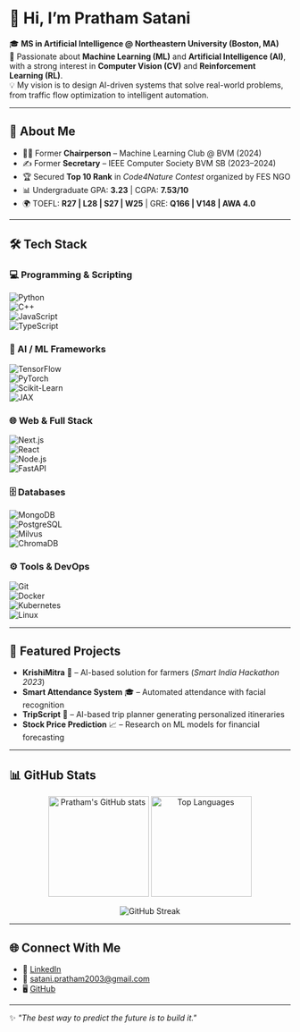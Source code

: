 # 👋 Hi, I’m Pratham Satani  

🎓 **MS in Artificial Intelligence @ Northeastern University (Boston, MA)**  
🌟 Passionate about **Machine Learning (ML)** and **Artificial Intelligence (AI)**, with a strong interest in **Computer Vision (CV)** and **Reinforcement Learning (RL)**.  
💡 My vision is to design AI-driven systems that solve real-world problems, from traffic flow optimization to intelligent automation.  

---

## 🚀 About Me  
- 🧑‍💻 Former **Chairperson** – Machine Learning Club @ BVM (2024)  
- ✍️ Former **Secretary** – IEEE Computer Society BVM SB (2023–2024)  
- 🏆 Secured **Top 10 Rank** in *Code4Nature Contest* organized by FES NGO  
- 📊 Undergraduate GPA: **3.23** | CGPA: **7.53/10**  
- 🌍 TOEFL: **R27 | L28 | S27 | W25** | GRE: **Q166 | V148 | AWA 4.0**  

---

## 🛠️ Tech Stack  

### 💻 Programming & Scripting  
![Python](https://img.shields.io/badge/Python-3776AB?style=for-the-badge&logo=python&logoColor=white)  
![C++](https://img.shields.io/badge/C++-00599C?style=for-the-badge&logo=cplusplus&logoColor=white)  
![JavaScript](https://img.shields.io/badge/JavaScript-F7E01D?style=for-the-badge&logo=javascript&logoColor=black)  
![TypeScript](https://img.shields.io/badge/TypeScript-3178C6?style=for-the-badge&logo=typescript&logoColor=white)  

### 🧠 AI / ML Frameworks  
![TensorFlow](https://img.shields.io/badge/TensorFlow-FF6F00?style=for-the-badge&logo=tensorflow&logoColor=white)  
![PyTorch](https://img.shields.io/badge/PyTorch-EE4C2C?style=for-the-badge&logo=pytorch&logoColor=white)  
![Scikit-Learn](https://img.shields.io/badge/Scikit--Learn-F7931E?style=for-the-badge&logo=scikitlearn&logoColor=white)  
![JAX](https://img.shields.io/badge/JAX-FFB500?style=for-the-badge&logo=google&logoColor=black)  

### 🌐 Web & Full Stack  
![Next.js](https://img.shields.io/badge/Next.js-000000?style=for-the-badge&logo=nextdotjs&logoColor=white)  
![React](https://img.shields.io/badge/React-61DAFB?style=for-the-badge&logo=react&logoColor=black)  
![Node.js](https://img.shields.io/badge/Node.js-339933?style=for-the-badge&logo=node.js&logoColor=white)  
![FastAPI](https://img.shields.io/badge/FastAPI-009688?style=for-the-badge&logo=fastapi&logoColor=white)  

### 🗄️ Databases  
![MongoDB](https://img.shields.io/badge/MongoDB-47A248?style=for-the-badge&logo=mongodb&logoColor=white)  
![PostgreSQL](https://img.shields.io/badge/PostgreSQL-4169E1?style=for-the-badge&logo=postgresql&logoColor=white)  
![Milvus](https://img.shields.io/badge/Milvus-00B8D9?style=for-the-badge&logo=milvus&logoColor=white)  
![ChromaDB](https://img.shields.io/badge/ChromaDB-5A20CB?style=for-the-badge&logo=chromadb&logoColor=white)  

### ⚙️ Tools & DevOps  
![Git](https://img.shields.io/badge/Git-F05032?style=for-the-badge&logo=git&logoColor=white)  
![Docker](https://img.shields.io/badge/Docker-2496ED?style=for-the-badge&logo=docker&logoColor=white)  
![Kubernetes](https://img.shields.io/badge/Kubernetes-326CE5?style=for-the-badge&logo=kubernetes&logoColor=white)  
![Linux](https://img.shields.io/badge/Linux-FCC624?style=for-the-badge&logo=linux&logoColor=black)  

---

## 📂 Featured Projects  
- **KrishiMitra** 🌱 – AI-based solution for farmers (*Smart India Hackathon 2023*)  
- **Smart Attendance System** 🎓 – Automated attendance with facial recognition  
- **TripScript** 🧳 – AI-based trip planner generating personalized itineraries  
- **Stock Price Prediction** 📈 – Research on ML models for financial forecasting  

---

## 📊 GitHub Stats  

<p align="center">
  <img src="https://github-readme-stats.vercel.app/api?username=prathamsatani&show_icons=true&theme=radical" alt="Pratham's GitHub stats" height="180em"/>
  <img src="https://github-readme-stats.vercel.app/api/top-langs/?username=prathamsatani&layout=compact&theme=radical" alt="Top Languages" height="180em"/>
</p>

<p align="center">
  <img src="https://github-readme-streak-stats.herokuapp.com?user=prathamsatani&theme=radical" alt="GitHub Streak" />
</p>


---

## 🌐 Connect With Me  
- 💼 [LinkedIn](https://www.linkedin.com/in/pratham-satani)  
- 📧 satani.pratham2003@gmail.com  
- 🖥️ [GitHub](https://github.com/prathamsatani)  

---

✨ *"The best way to predict the future is to build it."*  
